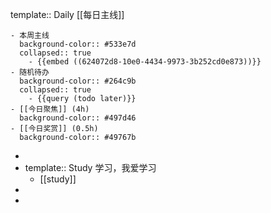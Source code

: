 template:: Daily
[[每日主线]]

	- 本周主线
	  background-color:: #533e7d
	  collapsed:: true
		- {{embed ((624072d8-10e0-4434-9973-3b252cd0e873))}}
	- 随机待办
	  background-color:: #264c9b
	  collapsed:: true
		- {{query (todo later)}}
	- [[今日聚焦]] (4h)
	  background-color:: #497d46
	- [[今日奖赏]] (0.5h)
	  background-color:: #49767b
-
- template:: Study
  学习，我爱学习
	- [[study]]
-
-